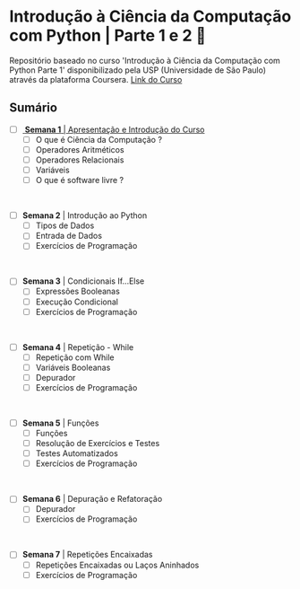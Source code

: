# Introdução à Ciência da Computação com Python |  Parte 1 e 2 :snake:

<p>
Repositório baseado no curso 'Introdução à Ciência da Computação com Python Parte 1' disponibilizado pela USP (Universidade de São Paulo) através da plataforma Coursera.
<a href="https://www.coursera.org/learn/ciencia-computacao-python-conceitos"> Link do Curso </a> 
</p>

## Sumário

- [ ] <a href="semana1"> **Semana 1** | Apresentação e Introdução do Curso </a>
     - [ ] O que é Ciência da Computação ? 
     - [ ] Operadores Aritméticos 
     - [ ] Operadores Relacionais
     - [ ] Variáveis
     - [ ] O que é software livre ? 
 <br/>
     
- [ ] **Semana 2** | Introdução ao Python
     - [ ] Tipos de Dados
     - [ ] Entrada de Dados
     - [ ] Exercícios de Programação
 <br/>
 
 - [ ] **Semana 3** | Condicionais If...Else
     - [ ] Expressões Booleanas 
     - [ ] Execução Condicional 
     - [ ] Exercícios de Programação
  <br/>
  
  - [ ] **Semana 4** | Repetição - While
     - [ ] Repetição com While 
     - [ ] Variáveis Booleanas 
     - [ ] Depurador 
     - [ ] Exercícios de Programação
  <br/>
  
  - [ ] **Semana 5** | Funções
     - [ ] Funções
     - [ ] Resolução de Exercícios e Testes 
     - [ ] Testes Automatizados
     - [ ] Exercícios de Programação
  <br/>
  
  - [ ] **Semana 6** | Depuração e Refatoração
     - [ ] Depurador 
     - [ ] Exercícios de Programação
 <br/>
 
  - [ ] **Semana 7** | Repetições Encaixadas
      - [ ] Repetições Encaixadas ou Laços Aninhados
      - [ ] Exercícios de Programação
